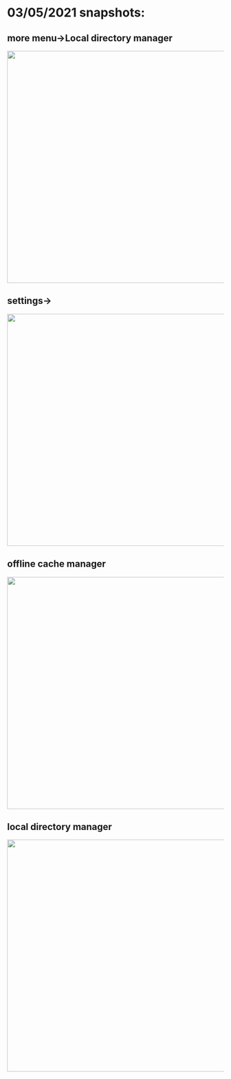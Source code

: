 # 03/05/2021 snapshots:

## more menu->Local directory manager

[<img src="./images/menu-local-dir.jpg" width="540"/>](./images/menu-local-dir.jpg)

## settings->

[<img src="./images/settings.jpg" width="540"/>](./images/settings.jpg)


## offline cache manager

[<img src="./images/offline_cache_mgr.jpg" width="540"/>](./images/offline_cache_mgr.jpg)


## local directory manager

[<img src="./images/dir_mgr.jpg" width="540"/>](./images/dir_mgr.jpg)